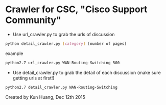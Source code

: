 # Crawler for CSC, "Cisco Support Community"
* Use url_crawler.py to grab the urls of discussion
```sh
python detail_crawler.py [category] [number of pages]
```
example
```sh
python2.7 url_crawler.py WAN-Routing-Switching 500
```
* Use detail_crawler.py to grab the detail of each discussion (make sure getting urls at first!)
```sh
python2.7 detail_crawler.py WAN-Routing-Switching
```
Created by Kun Huang, Dec 12th 2015
